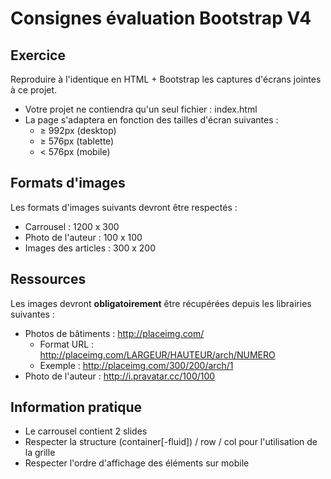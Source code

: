 # Consignes évaluation Bootstrap V4

## Exercice

Reproduire à l'identique en HTML + Bootstrap les captures d'écrans jointes à ce projet.

- Votre projet ne contiendra qu'un seul fichier : index.html
- La page s'adaptera en fonction des tailles d'écran suivantes :
  - ≥ 992px (desktop)
  - ≥ 576px (tablette)
  - < 576px (mobile)

## Formats d'images

Les formats d'images suivants devront être respectés :
- Carrousel : 1200 x 300
- Photo de l'auteur : 100 x 100
- Images des articles : 300 x 200

## Ressources

Les images devront **obligatoirement** être récupérées depuis les librairies suivantes :

- Photos de bâtiments : http://placeimg.com/
  - Format URL : http://placeimg.com/LARGEUR/HAUTEUR/arch/NUMERO
  - Exemple : http://placeimg.com/300/200/arch/1
- Photo de l'auteur : http://i.pravatar.cc/100/100

## Information pratique
- Le carrousel contient 2 slides
- Respecter la structure (container[-fluid]) / row / col pour l'utilisation de la grille
- Respecter l'ordre d'affichage des éléments sur mobile
